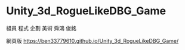 # Unity_3d_RogueLikeDBG_Game
 


組員
程式 企劃 美術
舜鴻 俊銘

網頁版
https://ben33779610.github.io/Unity_3d_RogueLikeDBG_Game/

